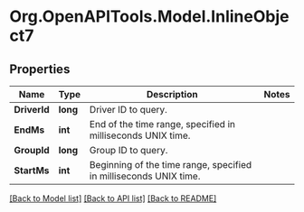 # Org.OpenAPITools.Model.InlineObject7
## Properties

Name | Type | Description | Notes
------------ | ------------- | ------------- | -------------
**DriverId** | **long** | Driver ID to query. | 
**EndMs** | **int** | End of the time range, specified in milliseconds UNIX time. | 
**GroupId** | **long** | Group ID to query. | 
**StartMs** | **int** | Beginning of the time range, specified in milliseconds UNIX time. | 

[[Back to Model list]](../README.md#documentation-for-models) [[Back to API list]](../README.md#documentation-for-api-endpoints) [[Back to README]](../README.md)

